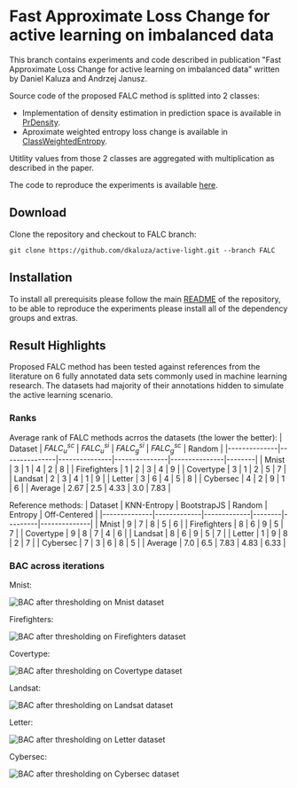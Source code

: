 # Fast Approximate Loss Change for active learning on imbalanced data


This branch contains experiments and code described in publication
"Fast Approximate Loss Change for active learning on imbalanced data"
written by Daniel Kaluza and Andrzej Janusz.

Source code of the proposed FALC method is splitted into 2 classes:
* Implementation of density estimation in prediction space is available in [PrDensity](/al/sampling/repr/pr_density.py#L17).
* Aproximate weighted entropy loss change is available in [ClassWeightedEntropy](/al/sampling/uncert/classification/prior.py#L60).

Utitlity values from those 2 classes are aggregated with multiplication as described in the paper.

The code to reproduce the experiments is available [here](classification_experiments.ipynb).

## Download

Clone the repository and checkout to FALC branch:
```
git clone https://github.com/dkaluza/active-light.git --branch FALC
```

## Installation

To install all prerequisits please follow the main [README](/README.md) of the repository, to be able to reproduce the experiments please install all of the dependency groups and extras.

## Result Highlights

Proposed FALC method has been tested against references from the literature on 6 fully annotated data sets commonly used in machine learning research. The datasets had majority of their annotations hidden to simulate the active learning scenario.

### Ranks
Average rank of FALC methods acrros the datasets (the lower the better):
| Dataset      | $FALC^{sc}_u$ | $FALC^{si}_u$ | $FALC^{si}_g$ | $FALC^{sc}_g$ | Random |
|--------------|---------------|---------------|---------------|---------------|--------|
| Mnist        | 3             | 1             | 4             | 2             | 8      |
| Firefighters | 1             | 2             | 3             | 4             | 9      |
| Covertype    | 3             | 1             | 2             | 5             | 7      |
| Landsat      | 2             | 3             | 4             | 1             | 9      |
| Letter       | 3             | 6             | 4             | 5             | 8      |
| Cybersec     | 4             | 2             | 9             | 1             | 6      |
| Average      | 2.67          | 2.5           | 4.33          | 3.0           | 7.83   |

Reference methods:
| Dataset      | KNN-Entropy | BootstrapJS | Random | Entropy | Off-Centered |
|--------------|-------------|-------------|--------|---------|--------------|
| Mnist        | 9           | 7           | 8      | 5       | 6            |
| Firefighters | 8           | 6           | 9      | 5       | 7            |
| Covertype    | 9           | 8           | 7      | 4       | 6            |
| Landsat      | 8           | 6           | 9      | 5       | 7            |
| Letter       | 1           | 9           | 8      | 2       | 7            |
| Cybersec     | 7           | 3           | 6      | 8       | 5            |
| Average      | 7.0         | 6.5         | 7.83   | 4.83    | 6.33         |


### BAC across iterations

Mnist:

![BAC after thresholding on Mnist dataset][mnist_bac]

[mnist_bac]: images/BAC_from_predict_mnist_final.png "BAC across iterations after thresholding on Mnist dataset"

Firefighters:

![BAC after thresholding on Firefighters dataset][firefighters_bac]

[firefighters_bac]: images/BAC_from_predict_firefighters_final.png "BAC across iterations after thresholding on Firefighters dataset"

Covertype:

![BAC after thresholding on Covertype dataset][covertype_bac]

[covertype_bac]: images/BAC_from_predict_covertype_final.png "BAC across iterations after thresholding on Covertype dataset"

Landsat:

![BAC after thresholding on Landsat dataset][landsat_bac]

[landsat_bac]: images/BAC_from_predict_satimage_final.png "BAC across iterations after thresholding on Landsat dataset"

Letter:

![BAC after thresholding on Letter dataset][letter_bac]

[letter_bac]: images/BAC_from_predict_letter_final.png "BAC across iterations after thresholding on Letter dataset"


Cybersec:

![BAC after thresholding on Cybersec dataset][cybersec_bac]

[cybersec_bac]: images/BAC_from_predict_sod_final.png "BAC across iterations after thresholding on Cybersec dataset"